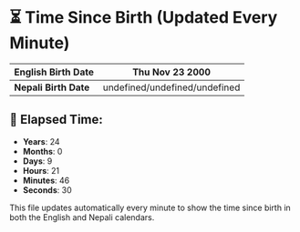 # ⏳ Time Since Birth (Updated Every Minute)

| **English Birth Date** | Thu Nov 23 2000 |
|------------------------|-------------------------------------|
| **Nepali Birth Date**  | undefined/undefined/undefined                  |

## 📅 Elapsed Time:

- **Years**: 24
- **Months**: 0
- **Days**: 9
- **Hours**: 21
- **Minutes**: 46
- **Seconds**: 30

This file updates automatically every minute to show the time since birth in both the English and Nepali calendars.
